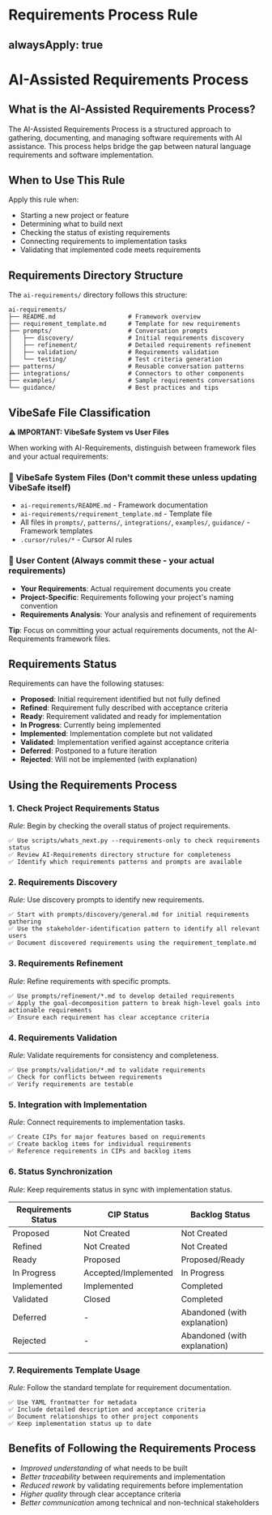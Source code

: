 # Requirements Process Rule

alwaysApply: true
---

# AI-Assisted Requirements Process

## What is the AI-Assisted Requirements Process?

The AI-Assisted Requirements Process is a structured approach to gathering, documenting, and managing software requirements with AI assistance. This process helps bridge the gap between natural language requirements and software implementation.

## When to Use This Rule

Apply this rule when:
- Starting a new project or feature
- Determining what to build next
- Checking the status of existing requirements
- Connecting requirements to implementation tasks
- Validating that implemented code meets requirements

## Requirements Directory Structure

The `ai-requirements/` directory follows this structure:

```
ai-requirements/
├── README.md                    # Framework overview
├── requirement_template.md      # Template for new requirements
├── prompts/                     # Conversation prompts
│   ├── discovery/               # Initial requirements discovery
│   ├── refinement/              # Detailed requirements refinement
│   ├── validation/              # Requirements validation
│   └── testing/                 # Test criteria generation
├── patterns/                    # Reusable conversation patterns
├── integrations/                # Connectors to other components
├── examples/                    # Sample requirements conversations
└── guidance/                    # Best practices and tips
```

## VibeSafe File Classification

**⚠️ IMPORTANT: VibeSafe System vs User Files**

When working with AI-Requirements, distinguish between framework files and your actual requirements:

### 🔧 VibeSafe System Files (Don't commit these unless updating VibeSafe itself)
- `ai-requirements/README.md` - Framework documentation
- `ai-requirements/requirement_template.md` - Template file
- All files in `prompts/`, `patterns/`, `integrations/`, `examples/`, `guidance/` - Framework templates
- `.cursor/rules/*` - Cursor AI rules

### 📝 User Content (Always commit these - your actual requirements)
- **Your Requirements**: Actual requirement documents you create
- **Project-Specific**: Requirements following your project's naming convention
- **Requirements Analysis**: Your analysis and refinement of requirements

**Tip**: Focus on committing your actual requirements documents, not the AI-Requirements framework files.

## Requirements Status

Requirements can have the following statuses:

- **Proposed**: Initial requirement identified but not fully defined
- **Refined**: Requirement fully described with acceptance criteria
- **Ready**: Requirement validated and ready for implementation
- **In Progress**: Currently being implemented
- **Implemented**: Implementation complete but not validated
- **Validated**: Implementation verified against acceptance criteria
- **Deferred**: Postponed to a future iteration
- **Rejected**: Will not be implemented (with explanation)

## Using the Requirements Process

### 1. Check Project Requirements Status

*Rule*: Begin by checking the overall status of project requirements.

```
✅ Use scripts/whats_next.py --requirements-only to check requirements status
✅ Review AI-Requirements directory structure for completeness
✅ Identify which requirements patterns and prompts are available
```

### 2. Requirements Discovery

*Rule*: Use discovery prompts to identify new requirements.

```
✅ Start with prompts/discovery/general.md for initial requirements gathering
✅ Use the stakeholder-identification pattern to identify all relevant users
✅ Document discovered requirements using the requirement_template.md
```

### 3. Requirements Refinement

*Rule*: Refine requirements with specific prompts.

```
✅ Use prompts/refinement/*.md to develop detailed requirements
✅ Apply the goal-decomposition pattern to break high-level goals into actionable requirements
✅ Ensure each requirement has clear acceptance criteria
```

### 4. Requirements Validation

*Rule*: Validate requirements for consistency and completeness.

```
✅ Use prompts/validation/*.md to validate requirements
✅ Check for conflicts between requirements
✅ Verify requirements are testable
```

### 5. Integration with Implementation

*Rule*: Connect requirements to implementation tasks.

```
✅ Create CIPs for major features based on requirements
✅ Create backlog items for individual requirements
✅ Reference requirements in CIPs and backlog items
```

### 6. Status Synchronization

*Rule*: Keep requirements status in sync with implementation status.

| Requirements Status | CIP Status | Backlog Status |
|--------------------|------------|----------------|
| Proposed | Not Created | Not Created |
| Refined | Not Created | Not Created |
| Ready | Proposed | Proposed/Ready |
| In Progress | Accepted/Implemented | In Progress |
| Implemented | Implemented | Completed |
| Validated | Closed | Completed |
| Deferred | - | Abandoned (with explanation) |
| Rejected | - | Abandoned (with explanation) |

### 7. Requirements Template Usage

*Rule*: Follow the standard template for requirement documentation.

```
✅ Use YAML frontmatter for metadata
✅ Include detailed description and acceptance criteria
✅ Document relationships to other project components
✅ Keep implementation status up to date
```

## Benefits of Following the Requirements Process

- *Improved understanding* of what needs to be built
- *Better traceability* between requirements and implementation
- *Reduced rework* by validating requirements before implementation
- *Higher quality* through clear acceptance criteria
- *Better communication* among technical and non-technical stakeholders 